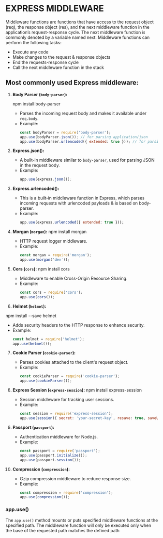 # EXPRESS MIDDLEWARE

Middleware functions are functions that have access to the request object (req), the response object (res), and the next middleware function in the application’s request-response cycle. The next middleware function is commonly denoted by a variable named next.
Middleware functions can perform the following tasks:

- Execute any code
- Make  changes to the request & response objects
- End the requests-response cycle
- Call the next middleware function in the stack
## Most commonly used Express middleware:

1. **Body Parser (`body-parser`):**

	npm install body-parser

   - Parses the incoming request body and makes it available under `req.body`.
   - Example:
     ```javascript
     const bodyParser = require('body-parser');
     app.use(bodyParser.json()); // for parsing application/json
     app.use(bodyParser.urlencoded({ extended: true })); // for parsing application/x-www-form-urlencoded
     ```

2. **Express.json():**
   - A built-in middleware similar to `body-parser`, used for parsing JSON in the request body.
   - Example:
     ```javascript
     app.use(express.json());
     ```

3. **Express.urlencoded():**
   - This is a built-in middleware function in Express, which parses incoming requests with urlencoded payloads & is based on body-parser.
   - Example:
     ```javascript
     app.use(express.urlencoded({ extended: true }));
     ```

4. **Morgan (`morgan`):**
	npm install morgan
   - HTTP request logger middleware.
   - Example:
     ```javascript
     const morgan = require('morgan');
     app.use(morgan('dev'));
     ```

5. **Cors (`cors`):**
	npm install cors
   - Middleware to enable Cross-Origin Resource Sharing.
   - Example:
     ```javascript
     const cors = require('cors');
     app.use(cors());
     ```

6. **Helmet (`helmet`):**

npm install --save helmet
   - Adds security headers to the HTTP response to enhance security.
   - Example:
     ```javascript
     const helmet = require('helmet');
     app.use(helmet());
     ```

7. **Cookie Parser (`cookie-parser`):**
   - Parses cookies attached to the client's request object.
   - Example:
     ```javascript
     const cookieParser = require('cookie-parser');
     app.use(cookieParser());
     ```

8. **Express Session (`express-session`):**
	npm install express-session
   - Session middleware for tracking user sessions.
   - Example:
     ```javascript
     const session = require('express-session');
     app.use(session({ secret: 'your-secret-key', resave: true, saveUninitialized: true }));
     ```

9. **Passport (`passport`):**
   - Authentication middleware for Node.js.
   - Example:
     ```javascript
     const passport = require('passport');
     app.use(passport.initialize());
     app.use(passport.session());
     ```

10. **Compression (`compression`):**
    - Gzip compression middleware to reduce response size.
    - Example:
      ```javascript
      const compression = require('compression');
      app.use(compression());
      ```
### app.use()

The `app.use()` method mounts or puts specified middleware functions at the specified path. 
The middleware function will only be executed only when the base of the requested path matches the defined path
